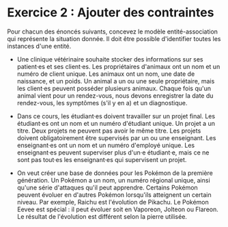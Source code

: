# Exercice 2 : Ajouter des contraintes

Pour chacun des énoncés suivants, concevez le modèle entité-association
qui représente la situation donnée. Il doit être possible d'identifier
toutes les instances d'une entité.

-   Une clinique vétérinaire souhaite stocker des informations sur ses
    patient·es et ses client·es. Les propriétaires d'animaux ont un nom
    et un numéro de client unique. Les animaux ont un nom, une date de
    naissance, et un poids. Un animal a un ou une seule propriétaire,
    mais les client·es peuvent posséder plusieurs animaux. Chaque fois
    qu'un animal vient pour un rendez-vous, nous devons enregistrer la
    date du rendez-vous, les symptômes (s'il y en a) et un diagnostique.

-   Dans ce cours, les étudiant·es doivent travailler sur un projet
    final. Les étudiant·es ont un nom et un numéro d'étudiant unique. Un
    projet a un titre. Deux projets ne peuvent pas avoir le même titre.
    Les projets doivent obligatoirement être supervisés par un ou une
    enseignant. Les enseignant·es ont un nom et un numéro d'employé
    unique. Les enseignant·es peuvent superviser plus d'un·e étudiant·e,
    mais ce ne sont pas tout·es les enseignant·es qui supervisent un
    projet.

-   On veut créer une base de données pour les Pokémon de la première
    génération. Un Pokémon a un nom, un numéro régional unique, ainsi
    qu'une série d'attaques qu'il peut apprendre. Certains Pokémon
    peuvent évoluer en d'autres Pokémon lorsqu'ils atteignent un certain
    niveau. Par exemple, Raichu est l'évolution de Pikachu. Le Pokémon
    Eevee est spécial : il peut évoluer soit en Vaporeon, Jolteon ou
    Flareon. Le résultat de l'évolution est différent selon la pierre
    utilisée.
